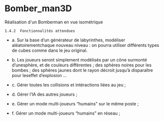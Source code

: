 # Bomber_man3D

Réalisation d'un Bomberman en vue isométrique

`1.4.2  Fonctionnalités attendues`


- a. Sur la base d’un générateur de labyrinthes, modéliser aléatoirementchaque nouveau niveau : 
on pourra utiliser différents types de cubes comme dans le jeu original.


- b. Les joueurs seront simplement modélisés par un cône surmonté d’unesphère, et de couleurs différentes ; des sphères noires pour les bombes ; des sphères jaunes dont le rayon décroit jusqu’à disparaître pour leseffet d’explosion ...

- c. Gérer toutes les collisions et intéractions liées au jeu ;

- d. Gérer l’IA des autres joueurs ;

- e. Gérer un mode multi-joueurs “humains” sur le même poste ;

- f. Gérer un mode multi-joueurs “humains” en réseau ;
